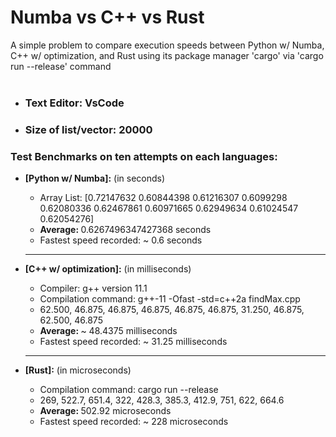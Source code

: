 # Numba vs C++ vs Rust
A simple problem to compare execution speeds between Python w/ Numba, C++ w/ optimization, and Rust using its package manager 'cargo' via 'cargo run --release' command <br><br>
<ul>
  <li><h3>Text Editor: VsCode</h3></li>
  <li><h3>Size of list/vector: 20000</h3></li>
</ul>
<p>
  <h3>Test Benchmarks on ten attempts on each languages:</h3>
  <ul>
  <li><strong>[Python w/ Numba]:</strong> (in seconds)</li>
  <ul>
    <li>Array List: [0.72147632 0.60844398 0.61216307 0.6099298  0.62080336 0.62467861
 0.60971665 0.62949634 0.61024547 0.62054276]</li>
    <li><strong>Average: </strong>0.6267496347427368 seconds</li>
    <li>Fastest speed recorded: ~ 0.6 seconds</li>
  </ul>
  <hr>
  <li><strong>[C++ w/ optimization]:</strong> (in milliseconds)</li>
  <ul>
    <li>Compiler: g++ version 11.1</li>
    <li>Compilation command: g++-11 -Ofast -std=c++2a findMax.cpp</li>
    <li>62.500, 46.875, 46.875, 46.875, 46.875, 46.875, 31.250, 46.875, 62.500, 46.875</li>
    <li><strong>Average: </strong>~ 48.4375 milliseconds</li>
    <li>Fastest speed recorded: ~ 31.25 milliseconds</li>
  </ul>
  <hr>
  <li><strong>[Rust]:</strong> (in microseconds)</li>
  <ul>
    <li>Compilation command: cargo run --release
    <li>269, 522.7, 651.4, 322, 428.3, 385.3, 412.9, 751, 622, 664.6</li>
    <li><strong>Average: </strong>502.92 microseconds</li>
    <li>Fastest speed recorded: ~ 228 microseconds</li>
  </ul>
  </ul>
</p>
